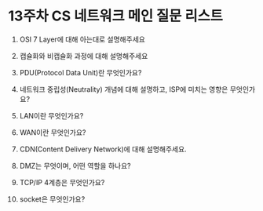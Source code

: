 # 13주차 CS 네트워크 메인 질문 리스트

1. OSI 7 Layer에 대해 아는대로 설명해주세요

2. 캡슐화와 비캡슐화 과정에 대해 설명해주세요

3. PDU(Protocol Data Unit)란 무엇인가요?

4. 네트워크 중립성(Neutrality) 개념에 대해 설명하고, ISP에 미치는 영향은 무엇인가요?

5. LAN이란 무엇인가요?

6. WAN이란 무엇인가요?

7. CDN(Content Delivery Network)에 대해 설명해주세요.

9. DMZ는 무엇이며, 어떤 역할을 하나요?

10. TCP/IP 4계층은 무엇인가요?

11. socket은 무엇인가요?